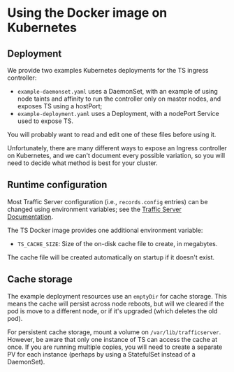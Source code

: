 # Using the Docker image on Kubernetes

## Deployment

We provide two examples Kubernetes deployments for the TS ingress controller:

* `example-daemonset.yaml` uses a DaemonSet, with an example of using node
  taints and affinity to run the controller only on master nodes, and exposes
  TS using a hostPort;
* `example-deployment.yaml` uses a Deployment, with a nodePort Service used to
  expose TS.
 
You will probably want to read and edit one of these files before using it.

Unfortunately, there are many different ways to expose an Ingress controller on
Kubernetes, and we can't document every possible variation, so you will need to
decide what method is best for your cluster.

## Runtime configuration

Most Traffic Server configuration (i.e., `records.config` entries) can be
changed using environment variables; see the
[Traffic Server Documentation](https://docs.trafficserver.apache.org/en/latest/admin-guide/files/records.config.en.html#environment-overrides).

The TS Docker image provides one additional environment variable:

* `TS_CACHE_SIZE`: Size of the on-disk cache file to create, in megabytes.

The cache file will be created automatically on startup if it doesn't exist.

## Cache storage

The example deployment resources use an `emptyDir` for cache storage.  This
means the cache will persist across node reboots, but will we cleared if the
pod is move to a different node, or if it's upgraded (which deletes the old pod).

For persistent cache storage, mount a volume on `/var/lib/trafficserver`. 
However, be aware that only one instance of TS can access the cache at once.  If
you are running multiple copies, you will need to create a separate PV for each
instance (perhaps by using a StatefulSet instead of a DaemonSet).

